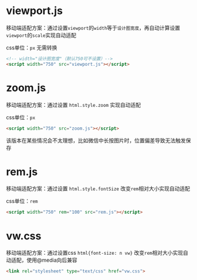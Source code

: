 # viewport.js

移动端适配方案：通过设置`viewport`的`width`等于`设计图宽度`，再自动计算设置`viewport`的`scale`实现自动适配

css单位：`px` 无需转换

```html
<!-- width="设计图宽度"（默认750可不设置）-->
<script width="750" src="viewport.js"></script>
```

# zoom.js

移动端适配方案：通过设置 `html.style.zoom` 实现自动适配

css单位：`px`

```html
<script width="750" src="zoom.js"></script>
```

该版本在某些情况会不太理想，比如微信中长按图片时，位置偏差导致无法触发保存

# rem.js

移动端适配方案：通过设置 `html.style.fontSize` 改变`rem`相对大小实现自动适配

css单位：`rem`

```html
<script width="750" rem="100" src="rem.js"></script>
```

# vw.css

移动端适配方案：通过设置css `html{font-size: n vw}` 改变`rem`相对大小实现自动适配，使用@media向后兼容

```html
<link rel="stylesheet" type="text/css" href="vw.css">
```